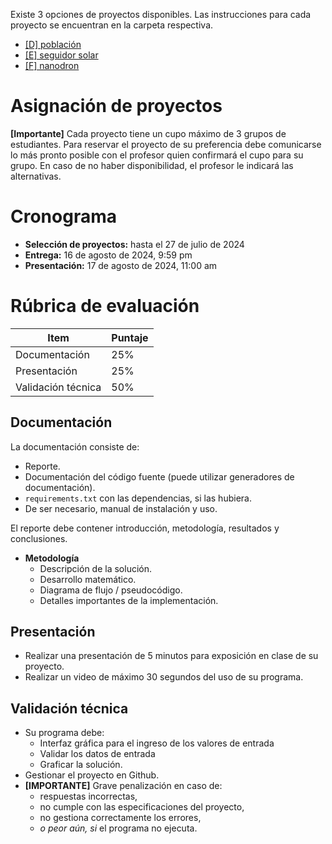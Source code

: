 Existe 3 opciones de proyectos disponibles. 
Las instrucciones para cada proyecto se encuentran en la carpeta respectiva.

* [[D] población](<[D] población/readme.md>)
* [[E] seguidor solar](<[E] seguidor solar/readme.md>)
* [[F] nanodron](<[F] nanodron/readme.md>)

# Asignación de proyectos
**[Importante]** Cada proyecto tiene un cupo máximo de 3 grupos de estudiantes. 
Para reservar el proyecto de su preferencia debe comunicarse lo más pronto posible con el profesor quien confirmará el cupo para su grupo. 
En caso de no haber disponibilidad, el profesor le indicará las alternativas.

# Cronograma
* **Selección de proyectos:** hasta el 27 de julio de 2024
* **Entrega:** 16 de agosto de 2024, 9:59 pm
* **Presentación:** 17 de agosto de 2024, 11:00 am


# Rúbrica de evaluación

| Item | Puntaje |
| --- | --- |
| Documentación         | 25% |
| Presentación          | 25% |
| Validación técnica    | 50% |

## Documentación
La documentación consiste de:
* Reporte.
* Documentación del código fuente (puede utilizar generadores de documentación).
* ``requirements.txt`` con las dependencias, si las hubiera.
* De ser necesario, manual de instalación y uso.

El reporte debe contener introducción, metodología, resultados y conclusiones.
* **Metodología** 
    * Descripción de la solución.
    * Desarrollo matemático.
    * Diagrama de flujo / pseudocódigo.
    * Detalles importantes de la implementación.


## Presentación
* Realizar una presentación de 5 minutos para exposición en clase de su proyecto.
* Realizar un video de máximo 30 segundos del uso de su programa.


## Validación técnica
* Su programa debe:
    * Interfaz gráfica para el ingreso de los valores de entrada
    * Validar los datos de entrada
    * Graficar la solución.
* Gestionar el proyecto en Github.
* **[IMPORTANTE]** Grave penalización en caso de:
    * respuestas incorrectas,
    * no cumple con las especificaciones del proyecto,
    * no gestiona correctamente los errores, 
    * *o peor aún, si* el programa no ejecuta.
